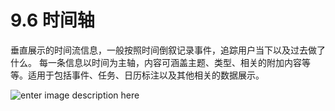 # 9.6 时间轴

垂直展示的时间流信息，一般按照时间倒叙记录事件，追踪用户当下以及过去做了什么。
每一条信息以时间为主轴，内容可涵盖主题、类型、相关的附加内容等等。适用于包括事件、任务、日历标注以及其他相关的数据展示。

![enter image description here](https://zos.alipayobjects.com/rmsportal/bIYaUSPaBWSzXEpRsIjO.png)
